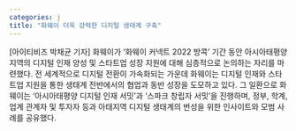 ```yaml
---
categories: j
title: "화웨이 더욱 강력한 디지털 생태계 구축"
---
```

[아이티비즈 박채균 기자] 화웨이가 ‘화웨이 커넥트 2022 방콕’ 기간 동안 아시아태평양 지역의 디지털 인재 양성 및 스타트업 성장 지원에 대해 심층적으로 논의하는 자리를 마련했다. 전 세계적으로 디지털 전환이 가속화되는 가운데 화웨이는 디지털 인재와 스타트업 지원을 통한 생태계 전반에서의 협업과 동반 성장을 도모하고 있다. 그 일환으로 화웨이는 ‘아시아태평양 디지털 인재 서밋’과 ‘스파크 창립자 서밋’을 진행하며, 정부, 학계, 업계 관계자 및 투자자 등과 아태지역 디지털 생태계의 번성을 위한 인사이트와 모범 사례를 공유했다.